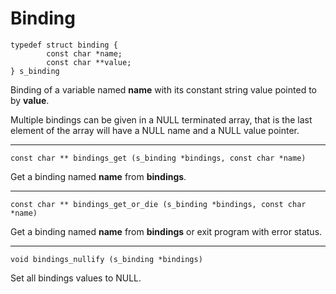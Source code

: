 # Binding

<a id="s_binding"></a>
```
typedef struct binding {
        const char *name;
        const char **value;
} s_binding
```

Binding of a variable named **name** with its constant string
value pointed to by **value**.

Multiple bindings can be given in a NULL terminated array, that
is the last element of the array will have a NULL name and a NULL
value pointer.

---

<a id="bindings_get"></a>
`const char ** bindings_get (s_binding *bindings, const char *name)`

Get a binding named **name** from **bindings**.

---

<a id="bindings_get_or_die"></a>
`const char ** bindings_get_or_die (s_binding *bindings, const char *name)`

Get a binding named **name** from **bindings** or exit program with error status.

---

<a id="bindings_nullify"></a>
`void bindings_nullify (s_binding *bindings)`

Set all bindings values to NULL.

